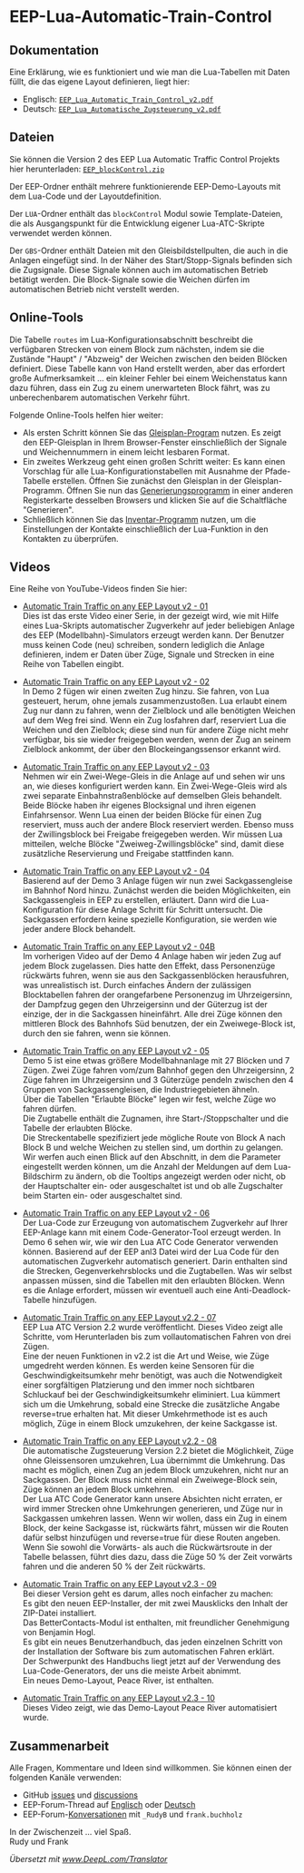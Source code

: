 # EEP-Lua-Automatic-Train-Control

## Dokumentation

Eine Erklärung, wie es funktioniert und wie man die Lua-Tabellen mit Daten füllt, die das eigene Layout definieren, liegt hier:

- Englisch: [`EEP_Lua_Automatic_Train_Control_v2.pdf`](https://github.com/FrankBuchholz/EEP-LUA-Automatic-Train-Control/blob/main/blockControl_v2/EEP_LUA_Automatic_Train_Control_v2.pdf)
- Deutsch: [`EEP_Lua_Automatische_Zugsteuerung_v2.pdf`](https://github.com/FrankBuchholz/EEP-LUA-Automatic-Train-Control/blob/main/blockControl_v2/EEP_LUA_Automatische_Zugsteuerung_v2.pdf)

## Dateien

Sie können die Version 2 des EEP Lua Automatic Traffic Control Projekts hier herunterladen:
[`EEP_blockControl.zip`](https://github.com/FrankBuchholz/EEP-LUA-Automatic-Train-Control/raw/main/blockControl_v2/EEP_blockControl.zip)

Der EEP-Ordner enthält mehrere funktionierende EEP-Demo-Layouts mit dem Lua-Code und der Layoutdefinition.

Der `LUA`-Ordner enthält das `blockControl` Modul sowie Template-Dateien, die als Ausgangspunkt für die Entwicklung eigener Lua-ATC-Skripte verwendet werden können.

Der `GBS`-Ordner enthält Dateien mit den Gleisbildstellpulten, die auch in die Anlagen eingefügt sind.
In der Näher des Start/Stopp-Signals befinden sich die Zugsignale. Diese Signale können auch im automatischen Betrieb betätigt werden.
Die Block-Signale sowie die Weichen dürfen im automatischen Betrieb nicht verstellt werden.

## Online-Tools

Die Tabelle `routes` im Lua-Konfigurationsabschnitt beschreibt die verfügbaren Strecken von einem Block zum nächsten, indem sie die Zustände "Haupt" / "Abzweig" der Weichen zwischen den beiden Blöcken definiert. Diese Tabelle kann von Hand erstellt werden, aber das erfordert große Aufmerksamkeit ... ein kleiner Fehler bei einem Weichenstatus kann dazu führen, dass ein Zug zu einem unerwarteten Block fährt, was zu unberechenbarem automatischen Verkehr führt.

Folgende Online-Tools helfen hier weiter:

- Als ersten Schritt können Sie das [Gleisplan-Program](https://frankbuchholz.github.io/EEP_convert_anl3_file/EEP_Gleisplan.html) nutzen. Es zeigt den EEP-Gleisplan in Ihrem Browser-Fenster einschließlich der Signale und Weichennummern in einem leicht lesbaren Format.
- Ein zweites Werkzeug geht einen großen Schritt weiter: Es kann einen Vorschlag für alle Lua-Konfigurationstabellen mit Ausnahme der Pfade-Tabelle erstellen. Öffnen Sie zunächst den Gleisplan in der Gleisplan-Programm. Öffnen Sie nun das [Generierungsprogramm](https://frankbuchholz.github.io/EEP_convert_anl3_file/EEP_blockControl.html) in einer anderen Registerkarte desselben Browsers und klicken Sie auf die Schaltfläche "Generieren".
- Schließlich können Sie das [Inventar-Programm](https://frankbuchholz.github.io/EEP_convert_anl3_file/EEP_Inventar.html) nutzen, um die Einstellungen der Kontakte einschließlich der Lua-Funktion in den Kontakten zu überprüfen.

## Videos

Eine Reihe von YouTube-Videos finden Sie hier:

- [Automatic Train Traffic on any EEP Layout v2 - 01](https://www.youtube.com/watch?v=6X1fmBAHgpY&ab_channel=Rudysmodelrailway)  
Dies ist das erste Video einer Serie, in der gezeigt wird, wie mit Hilfe eines Lua-Skripts automatischer Zugverkehr auf jeder beliebigen Anlage des EEP (Modellbahn)-Simulators erzeugt werden kann. Der Benutzer muss keinen Code (neu) schreiben, sondern lediglich die Anlage definieren, indem er Daten über Züge, Signale und Strecken in eine Reihe von Tabellen eingibt.

- [Automatic Train Traffic on any EEP Layout v2 - 02](https://www.youtube.com/watch?v=qEFNnP-s14c&ab_channel=Rudysmodelrailway)  
In Demo 2 fügen wir einen zweiten Zug hinzu. Sie fahren, von Lua gesteuert, herum, ohne jemals zusammenzustoßen. Lua erlaubt einem Zug nur dann zu fahren, wenn der Zielblock und alle benötigten Weichen auf dem Weg frei sind. Wenn ein Zug losfahren darf, reserviert Lua die Weichen und den Zielblock; diese sind nun für andere Züge nicht mehr verfügbar, bis sie wieder freigegeben werden, wenn der Zug an seinem Zielblock ankommt, der über den Blockeingangssensor erkannt wird.

- [Automatic Train Traffic on any EEP Layout v2 - 03](https://www.youtube.com/watch?v=YouDOfVNHgk&ab_channel=Rudysmodelrailway)  
Nehmen wir ein Zwei-Wege-Gleis in die Anlage auf und sehen wir uns an, wie dieses konfiguriert werden kann.
Ein Zwei-Wege-Gleis wird als zwei separate Einbahnstraßenblöcke auf demselben Gleis behandelt. Beide Blöcke haben ihr eigenes Blocksignal und ihren eigenen Einfahrsensor. Wenn Lua einen der beiden Blöcke für einen Zug reserviert, muss auch der andere Block reserviert werden. Ebenso muss der Zwillingsblock bei Freigabe freigegeben werden. Wir müssen Lua mitteilen, welche Blöcke "Zweiweg-Zwillingsblöcke" sind, damit diese zusätzliche Reservierung und Freigabe stattfinden kann.

- [Automatic Train Traffic on any EEP Layout v2 - 04](https://www.youtube.com/watch?v=x8MSMDGuqrM&ab_channel=Rudysmodelrailway)  
Basierend auf der Demo 3 Anlage fügen wir nun zwei Sackgassengleise im Bahnhof Nord hinzu. Zunächst werden die beiden Möglichkeiten, ein Sackgassengleis in EEP zu erstellen, erläutert. Dann wird die Lua-Konfiguration für diese Anlage Schritt für Schritt untersucht. Die Sackgassen erfordern keine spezielle Konfiguration, sie werden wie jeder andere Block behandelt.

- [Automatic Train Traffic on any EEP Layout v2 - 04B](https://www.youtube.com/watch?v=4VcZgUUgHy0&ab_channel=Rudysmodelrailway)  
Im vorherigen Video auf der Demo 4 Anlage haben wir jeden Zug auf jedem Block zugelassen. Dies hatte den Effekt, dass Personenzüge rückwärts fuhren, wenn sie aus den Sackgassenblöcken herausfuhren, was unrealistisch ist. Durch einfaches Ändern der zulässigen Blocktabellen fahren der orangefarbene Personenzug im Uhrzeigersinn, der Dampfzug gegen den Uhrzeigersinn und der Güterzug ist der einzige, der in die Sackgassen hineinfährt. Alle drei Züge können den mittleren Block des Bahnhofs Süd benutzen, der ein Zweiwege-Block ist, durch den sie fahren, wenn sie können.

- [Automatic Train Traffic on any EEP Layout v2 - 05](https://www.youtube.com/watch?v=qjrlIr_JMXY&ab_channel=Rudysmodelrailway)  
Demo 5 ist eine etwas größere Modellbahnanlage mit 27 Blöcken und 7 Zügen. Zwei Züge fahren vom/zum Bahnhof gegen den Uhrzeigersinn, 2 Züge fahren im Uhrzeigersinn und 3 Güterzüge pendeln zwischen den 4 Gruppen von Sackgassengleisen, die Industriegebieten ähneln.  
Über die Tabellen "Erlaubte Blöcke" legen wir fest, welche Züge wo fahren dürfen.  
Die Zugtabelle enthält die Zugnamen, ihre Start-/Stoppschalter und die Tabelle der erlaubten Blöcke.  
Die Streckentabelle spezifiziert jede mögliche Route von Block A nach Block B und welche Weichen zu stellen sind, um dorthin zu gelangen.  
Wir werfen auch einen Blick auf den Abschnitt, in dem die Parameter eingestellt werden können, um die Anzahl der Meldungen auf dem Lua-Bildschirm zu ändern, ob die Tooltips angezeigt werden oder nicht, ob der Hauptschalter ein- oder ausgeschaltet ist und ob alle Zugschalter beim Starten ein- oder ausgeschaltet sind.

- [Automatic Train Traffic on any EEP Layout v2 - 06](https://www.youtube.com/watch?v=xxssAIgqxk0&ab_channel=Rudyshobbychannel)  
Der Lua-Code zur Erzeugung von automatischem Zugverkehr auf Ihrer EEP-Anlage kann mit einem Code-Generator-Tool erzeugt werden.
In Demo 6 sehen wir, wie wir den Lua ATC Code Generator verwenden können. Basierend auf der EEP anl3 Datei wird der Lua Code für den automatischen Zugverkehr automatisch generiert. Darin enthalten sind die Strecken, Gegenverkehrsblocks und die Zugtabellen. Was wir selbst anpassen müssen, sind die Tabellen mit den erlaubten Blöcken. Wenn es die Anlage erfordert, müssen wir eventuell auch eine Anti-Deadlock-Tabelle hinzufügen.

- [Automatic Train Traffic on any EEP Layout v2.2 - 07](https://www.youtube.com/watch?v=Jy6LAwftW9g&ab_channel=Rudyshobbychannel)  
EEP Lua ATC Version 2.2 wurde veröffentlicht. Dieses Video zeigt alle Schritte, vom Herunterladen bis zum vollautomatischen Fahren von drei Zügen.  
Eine der neuen Funktionen in v2.2 ist die Art und Weise, wie Züge umgedreht werden können. Es werden keine Sensoren für die Geschwindigkeitsumkehr mehr benötigt, was auch die Notwendigkeit einer sorgfältigen Platzierung und den immer noch sichtbaren Schluckauf bei der Geschwindigkeitsumkehr eliminiert. Lua kümmert sich um die Umkehrung, sobald eine Strecke die zusätzliche Angabe reverse=true erhalten hat. Mit dieser Umkehrmethode ist es auch möglich, Züge in einem Block umzukehren, der keine Sackgasse ist.

- [Automatic Train Traffic on any EEP Layout v2.2 - 08](https://www.youtube.com/watch?v=YdrGc5KIsmM&ab_channel=Rudyshobbychannel)  
Die automatische Zugsteuerung Version 2.2 bietet die Möglichkeit, Züge ohne Gleissensoren umzukehren, Lua übernimmt die Umkehrung. Das macht es möglich, einen Zug an jedem Block umzukehren, nicht nur an Sackgassen. Der Block muss nicht einmal ein Zweiwege-Block sein, Züge können an jedem Block umkehren.  
Der Lua ATC Code Generator kann unsere Absichten nicht erraten, er wird immer Strecken ohne Umkehrungen generieren, und Züge nur in Sackgassen umkehren lassen. Wenn wir wollen, dass ein Zug in einem Block, der keine Sackgasse ist, rückwärts fährt, müssen wir die Routen dafür selbst hinzufügen und reverse=true für diese Routen angeben. Wenn Sie sowohl die Vorwärts- als auch die Rückwärtsroute in der Tabelle belassen, führt dies dazu, dass die Züge 50 % der Zeit vorwärts fahren und die anderen 50 % der Zeit rückwärts.

- [Automatic Train Traffic on any EEP Layout v2.3 - 09](https://www.youtube.com/watch?v=KGXL2a99CjM&ab_channel=Rudyshobbychannel)  
Bei dieser Version geht es darum, alles noch einfacher zu machen:  
Es gibt den neuen EEP-Installer, der mit zwei Mausklicks den Inhalt der ZIP-Datei installiert.  
Das BetterContacts-Modul ist enthalten, mit freundlicher Genehmigung von Benjamin Hogl.  
Es gibt ein neues Benutzerhandbuch, das jeden einzelnen Schritt von der Installation der Software bis zum automatischen Fahren erklärt.  
Der Schwerpunkt des Handbuchs liegt jetzt auf der Verwendung des Lua-Code-Generators, der uns die meiste Arbeit abnimmt.  
Ein neues Demo-Layout, Peace River, ist enthalten.  

- [Automatic Train Traffic on any EEP Layout v2.3 - 10](https://www.youtube.com/watch?v=ISWab3A1tbI&ab_channel=Rudyshobbychannel)  
Dieses Video zeigt, wie das Demo-Layout Peace River automatisiert wurde.  

## Zusammenarbeit

Alle Fragen, Kommentare und Ideen sind willkommen. Sie können einen der folgenden Kanäle verwenden:

- GitHub [issues](https://github.com/FrankBuchholz/EEP-LUA-Automatic-Train-Control/issues) und [discussions](https://github.com/FrankBuchholz/EEP-LUA-Automatic-Train-Control/discussions)
- EEP-Forum-Thread auf [Englisch](https://www.eepforum.de/forum/thread/36688-lua-automatic-train-control-for-any-layout-version-2/) oder [Deutsch](https://www.eepforum.de/forum/thread/36689-lua-automatische-zugsteuerung-f%C3%BCr-jedes-layout-version-2/)
- EEP-Forum-[Konversationen](https://www.eepforum.de/conversation-add)  mit `_RudyB` und `frank.buchholz`

In der Zwischenzeit ... viel Spaß.  
Rudy und Frank

_Übersetzt mit www.DeepL.com/Translator_
